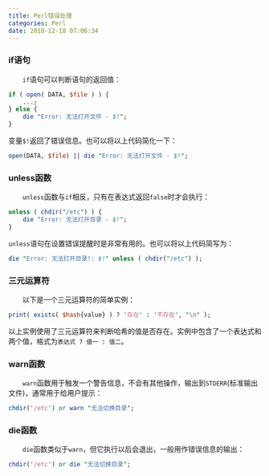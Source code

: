 ```yaml
---
title: Perl错误处理
categories: Perl
date: 2018-12-18 07:06:34
---
```

### if语句

&emsp;&emsp;`if`语句可以判断语句的返回值：<!--more-->

``` perl
if ( open( DATA, $file ) ) {
    ...;
} else {
    die "Error: 无法打开文件 - $!";
}
```

变量`$!`返回了错误信息。也可以将以上代码简化一下：

``` perl
open(DATA, $file) || die "Error: 无法打开文件 - $!";
```

### unless函数

&emsp;&emsp;`unless`函数与`if`相反，只有在表达式返回`false`时才会执行：

``` perl
unless ( chdir("/etc") ) {
    die "Error: 无法打开目录 - $!";
}
```

`unless`语句在设置错误提醒时是非常有用的。也可以将以上代码简写为：

``` perl
die "Error: 无法打开目录!: $!" unless ( chdir("/etc") );
```

### 三元运算符

&emsp;&emsp;以下是一个三元运算符的简单实例：

``` perl
print( exists( $hash{value} ) ? '存在' : '不存在', "\n" );
```

以上实例使用了三元运算符来判断哈希的值是否存在。实例中包含了一个表达式和两个值，格式为`表达式 ? 值一 : 值二`。

### warn函数

&emsp;&emsp;`warn`函数用于触发一个警告信息，不会有其他操作，输出到`STDERR`(标准输出文件)，通常用于给用户提示：

``` perl
chdir('/etc') or warn "无法切换目录";
```

### die函数

&emsp;&emsp;`die`函数类似于`warn`，但它执行以后会退出，一般用作错误信息的输出：

``` perl
chdir('/etc') or die "无法切换目录";
```